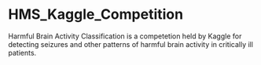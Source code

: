 # HMS_Kaggle_Competition
Harmful Brain Activity Classification is a competetion held by Kaggle for detecting seizures and other patterns of harmful brain activity in critically ill patients.
